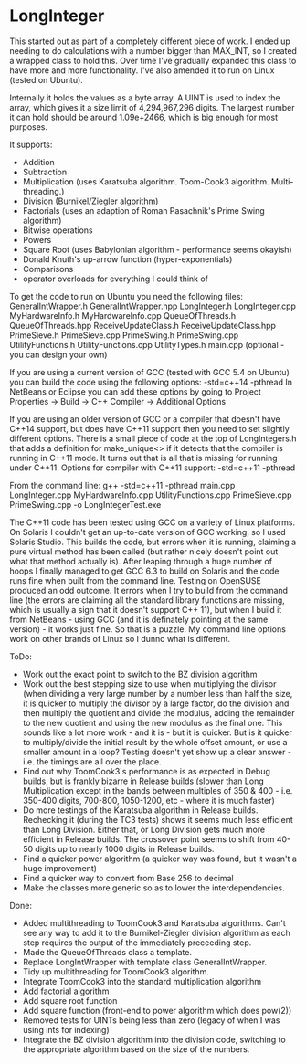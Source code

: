 # LongInteger

This started out as part of a completely different piece of work. I ended up needing to do calculations with a number bigger than MAX_INT,
so I created a wrapped class to hold this.
Over time I've gradually expanded this class to have more and more functionality. I've also amended it to run on Linux (tested on Ubuntu).

Internally it holds the values as a byte array. A UINT is used to index the array, which gives it a size limit of 4,294,967,296 digits. The largest number it can hold should be around 1.09e+2466, which is big enough for most purposes.

It supports:
- Addition
- Subtraction
- Multiplication (uses Karatsuba algorithm. Toom-Cook3 algorithm. Multi-threading.)
- Division (Burnikel/Ziegler algorithm)
- Factorials (uses an adaption of Roman Pasachnik's Prime Swing algorithm)
- Bitwise operations
- Powers
- Square Root (uses Babylonian algorithm - performance seems okayish)
- Donald Knuth's up-arrow function (hyper-exponentials)
- Comparisons
- operator overloads for everything I could think of

To get the code to run on Ubuntu you need the following files:
GeneralIntWrapper.h
GeneralIntWrapper.hpp
LongInteger.h
LongInteger.cpp
MyHardwareInfo.h
MyHardwareInfo.cpp
QueueOfThreads.h
QueueOfThreads.hpp
ReceiveUpdateClass.h
ReceiveUpdateClass.hpp
PrimeSieve.h
PrimeSieve.cpp
PrimeSwing.h
PrimeSwing.cpp
UtilityFunctions.h
UtilityFunctions.cpp
UtilityTypes.h
main.cpp (optional - you can design your own)


If you are using a current version of GCC (tested with GCC 5.4 on Ubuntu) you can build the code using the following options:
-std=c++14 -pthread
In NetBeans or Eclipse you can add these options by going to Project Properties -> Build -> C++ Compiler -> Additional Options

If you are using an older version of GCC or a compiler that doesn't have C++14 support, but does have C++11 support then you need to set slightly different options. There is a small piece of code at the top of LongIntegers.h that adds a definition for make_unique<> if it detects that the compiler is running in C++11 mode. It turns out that is all that is missing for running under C++11.
Options for compiler with C++11 support:
-std=c++11 -pthread

From the command line:
g++ -std=c++11 -pthread  main.cpp LongInteger.cpp MyHardwareInfo.cpp UtilityFunctions.cpp PrimeSieve.cpp PrimeSwing.cpp -o LongIntegerTest.exe


The C++11 code has been tested using GCC on a variety of Linux platforms. On Solaris I couldn't get an up-to-date version of GCC working, so I used Solaris Studio. This builds the code, but errors when it is running, claiming a pure virtual method has been called (but rather nicely doesn't point out what that method actually is). After leaping through a huge number of hoops I finally managed to get GCC 6.3 to build on Solaris and the code runs fine when built from the command line.
Testing on OpenSUSE produced an odd outcome. It errors when I try to build from the command line (the errors are claiming all the standard library functions are missing, which is usually a sign that it doesn't support C++ 11), but when I build it from NetBeans - using GCC (and it is definately pointing at the same version) - it works just fine. So that is a puzzle. My command line options work on other brands of Linux so I dunno what is different.


ToDo:
- Work out the exact point to switch to the BZ division algorithm
- Work out the best stepping size to use when multiplying the divisor (when dividing a very large number by a number less than half
    the size, it is quicker to multiply the divisor by a large factor, do the division and then multiply the quotient and divide the
    modulus, adding the remainder to the new quotient and using the new modulus as the final one. This sounds like a lot more work - and
    it is - but it is quicker. But is it quicker to multiply/divide the initial result by the whole offset amount, or use a smaller amount
    in a loop? Testing doesn't yet show up a clear answer - i.e. the timings are all over the place.
- Find out why ToomCook3's performance is as expected in Debug builds, but is frankly bizarre in Release builds (slower than Long
Multiplication except in the bands between multiples of 350 & 400 - i.e. 350-400 digits, 700-800, 1050-1200, etc - where it is much
faster)
- Do more testings of the Karatsuba algorithm in Release builds. Rechecking it (during the TC3 tests) shows it seems much less efficient than Long Division. Either that, or Long Division gets much more efficient in Release builds. The crossover point seems to shift from 40-50 digits up to nearly 1000 digits in Release builds.
- Find a quicker power algorithm (a quicker way was found, but it wasn't a huge improvement)
- Find a quicker way to convert from Base 256 to decimal
- Make the classes more generic so as to lower the interdependencies.

Done:
- Added multithreading to ToomCook3 and Karatsuba algorithms. Can't see any way to add it to the Burnikel-Ziegler division algorithm as each step requires the output of the immediately preceeding step.
- Made the QueueOfThreads class a template.
- Replace LongIntWrapper with template class GeneralIntWrapper.
- Tidy up multithreading for ToomCook3 algorithm.
- Integrate ToomCook3 into the standard multiplication algorithm
- Add factorial algorithm
- Add square root function
- Add square function (front-end to power algorithm which does pow(2))
- Removed tests for UINTs being less than zero (legacy of when I was using ints for indexing)
- Integrate the BZ division algorithm into the division code, switching to the appropriate algorithm based on the size of the numbers.

